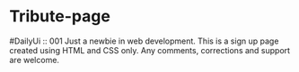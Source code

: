 # Tribute-page

#DailyUi :: 001
Just a newbie in web development.
This is a sign up page created using HTML and CSS only.
Any comments, corrections and support are welcome.
